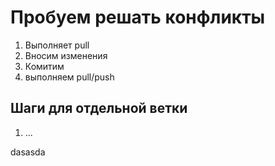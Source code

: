 # Пробуем решать конфликты

1. Выполняет pull
3. Вносим изменения
4. Комитим
5. выполняем pull/push

## Шаги для отдельной ветки

1. ...

dasasda